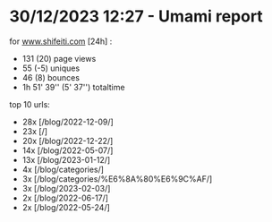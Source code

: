 # 30/12/2023 12:27 - Umami report
for www.shifeiti.com [24h] :

 - 131 (20) page views
 - 55 (-5) uniques
 - 46 (8) bounces
 - 1h 51' 39'' (5' 37'') totaltime


top 10 urls:
 - 28x [/blog/2022-12-09/]
 - 23x [/]
 - 20x [/blog/2022-12-22/]
 - 14x [/blog/2022-05-07/]
 - 13x [/blog/2023-01-12/]
 - 4x [/blog/categories/]
 - 3x [/blog/categories/%E6%8A%80%E6%9C%AF/]
 - 3x [/blog/2023-02-03/]
 - 2x [/blog/2022-06-17/]
 - 2x [/blog/2022-05-24/]


